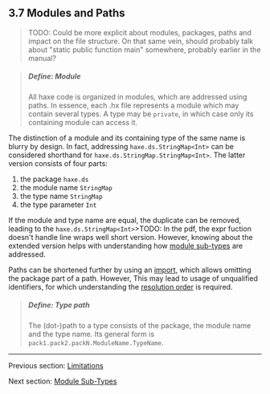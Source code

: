 ## 3.7 Modules and Paths

>TODO: Could be more explicit about modules, packages, paths and impact on the file structure.  On that same vein, should probably talk about "static public function main" somewhere, probably earlier in the manual?

> ##### Define: Module
>
> All haxe code is organized in modules, which are addressed using paths. In essence, each .hx file represents a module which may contain several types. A type may be `private`, in which case only its containing module can access it.


The distinction of a module and its containing type of the same name is blurry by design. In fact, addressing `haxe.ds.StringMap<Int>` can be considered shorthand for `haxe.ds.StringMap.StringMap<Int>`. The latter version consists of four parts:



1. the package `haxe.ds`
2. the module name `StringMap`
3. the type name `StringMap`
4. the type parameter `Int`


If the module and type name are equal, the duplicate can be removed, leading to the `haxe.ds.StringMap<Int>`>TODO: In the pdf, the expr fuction doesn't handle line wraps well
 short version. However, knowing about the extended version helps with understanding how [module sub-types](3.7.1-Module_Sub-Types.md) are addressed.

Paths can be shortened further by using an [import](3.7.2-Import.md), which allows omitting the package part of a path. However, This may lead to usage of unqualified identifiers, for which understanding the [resolution order](3.7.3-Resolution_Order.md) is required.

> ##### Define: Type path
>
> The (dot-)path to a type consists of the package, the module name and the type name. Its general form is `pack1.pack2.packN.ModuleName.TypeName`.

---

Previous section: [Limitations](3.6.2-Limitations.md)

Next section: [Module Sub-Types](3.7.1-Module_Sub-Types.md)
